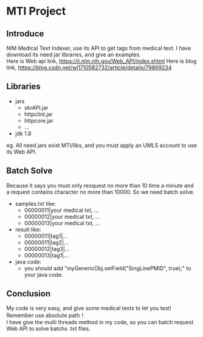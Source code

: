 # MTI Project
## Introduce
NIM Medical Text Indexer, use its API to get tags from medical text. I have download its need jar libraries, and give an examples.<br>
Here is Web api link, https://ii.nlm.nih.gov/Web_API/index.shtml
Here is blog link, https://blog.csdn.net/wl1710582732/article/details/79869234

## Libraries
* jars
  * skrAPI.jar 
  * httpclint.jar 
  * httpcore.jar
  * ...
* jdk 1.8 <br>

eg. All need jars exist MTI/libs, and you must apply an UMLS account to use its Web API. 

## Batch Solve
Because it says you must only resquest no more than 10 time a minute and a request contains character no more than 10000. So we need batch solve.
* samples.txt like:
	* 00000011|your medical txt, ...
	* 00000012|your medical txt, ...
	* 00000013|your medical txt, ...
* result like:
	* 00000011|tag1|...
	* 00000011|tag2|...
	* 00000012|tag3|...
	* 00000013|tag1|...
* java code:
	* you should add "myGenericObj.setField("SingLinePMID", true);" to your java code.

## Conclusion
My code is very easy, and give some medical texts to let you test! Remember use absolute path！<br>
I have give the multi threads method in my code, so you can batch request Web API to solve batchs .txt files.
